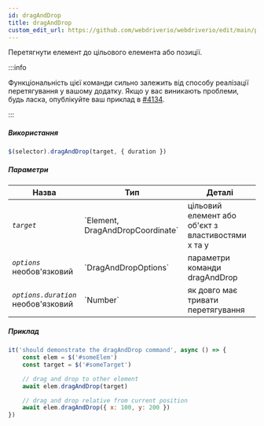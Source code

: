 ```yaml
---
id: dragAndDrop
title: dragAndDrop
custom_edit_url: https://github.com/webdriverio/webdriverio/edit/main/packages/webdriverio/src/commands/element/dragAndDrop.ts
---
```


Перетягнути елемент до цільового елемента або позиції.

:::info

Функціональність цієї команди сильно залежить від способу реалізації перетягування у вашому додатку. Якщо у вас виникають проблеми, будь ласка, опублікуйте ваш приклад 
в [#4134](https://github.com/webdriverio/webdriverio/issues/4134).

:::

##### Використання

```js
$(selector).dragAndDrop(target, { duration })
```

##### Параметри

<table>
  <thead>
    <tr>
      <th>Назва</th><th>Тип</th><th>Деталі</th>
    </tr>
  </thead>
  <tbody>
    <tr>
      <td><code><var>target</var></code></td>
      <td>`Element, DragAndDropCoordinate`</td>
      <td>цільовий елемент або об'єкт з властивостями x та y</td>
    </tr>
    <tr>
      <td><code><var>options</var></code><br /><span className="label labelWarning">необов'язковий</span></td>
      <td>`DragAndDropOptions`</td>
      <td>параметри команди dragAndDrop</td>
    </tr>
    <tr>
      <td><code><var>options.duration</var></code><br /><span className="label labelWarning">необов'язковий</span></td>
      <td>`Number`</td>
      <td>як довго має тривати перетягування</td>
    </tr>
  </tbody>
</table>

##### Приклад

```js title="example.test.js"
it('should demonstrate the dragAndDrop command', async () => {
    const elem = $('#someElem')
    const target = $('#someTarget')

    // drag and drop to other element
    await elem.dragAndDrop(target)

    // drag and drop relative from current position
    await elem.dragAndDrop({ x: 100, y: 200 })
})
```
